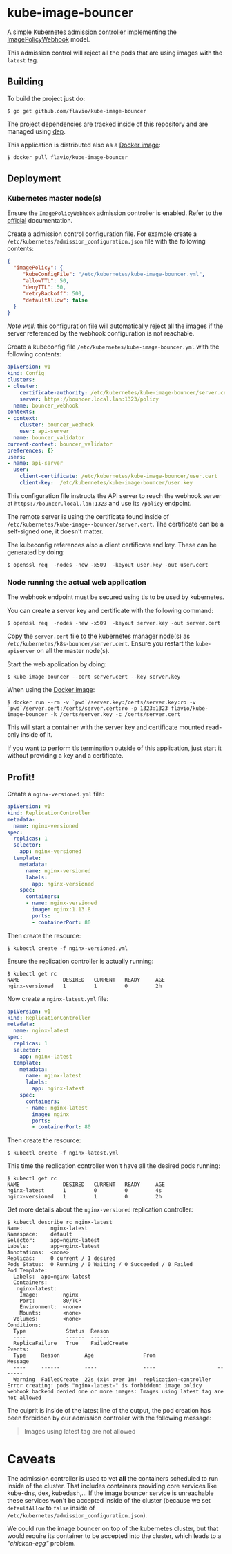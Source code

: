 # kube-image-bouncer

A simple [Kubernetes admission controller](https://kubernetes.io/docs/admin/admission-controllers/)
implementing the
[ImagePolicyWebhook](https://kubernetes.io/docs/admin/admission-controllers/#imagepolicywebhook)
model.

This admission control will reject all the pods that are using images with the
`latest` tag.

## Building

To build the project just do:

```
$ go get github.com/flavio/kube-image-bouncer
```

The project dependencies are tracked inside of this repository and are managed
using [dep](https://github.com/golang/dep).

This application is distributed also as a [Docker image](https://hub.docker.com/r/flavio/kube-image-bouncer/):

```
$ docker pull flavio/kube-image-bouncer
```

## Deployment

### Kubernetes master node(s)

Ensure the `ImagePolicyWebhook` admission controller is enabled. Refer to
the [official](https://kubernetes.io/docs/admin/admission-controllers/#imagepolicywebhook)
documentation.

Create a admission control configuration file. For example create
a `/etc/kubernetes/admission_configuration.json` file with the following
contents:

```json
{
  "imagePolicy": {
     "kubeConfigFile": "/etc/kubernetes/kube-image-bouncer.yml",
     "allowTTL": 50,
     "denyTTL": 50,
     "retryBackoff": 500,
     "defaultAllow": false
  }
}
```

*Note well:* this configuration file will automatically reject all the images if the server
referenced by the webhook configuration is not reachable.


Create a kubeconfig file `/etc/kubernetes/kube-image-bouncer.yml` with the
following contents:

```yaml
apiVersion: v1
kind: Config
clusters:
- cluster:
    certificate-authority: /etc/kubernetes/kube-image-bouncer/server.cert
    server: https://bouncer.local.lan:1323/policy
  name: bouncer_webhook
contexts:
- context:
    cluster: bouncer_webhook
    user: api-server
  name: bouncer_validator
current-context: bouncer_validator
preferences: {}
users:
- name: api-server
  user:
    client-certificate: /etc/kubernetes/kube-image-bouncer/user.cert
    client-key:  /etc/kubernetes/kube-image-bouncer/user.key
```

This configuration file instructs the API server to reach the webhook server
at `https://bouncer.local.lan:1323` and use its `/policy` endpoint.

The remote server is using the certificate found inside of
`/etc/kubernetes/kube-image--bouncer/server.cert`. The certificate can be
a self-signed one, it doesn't matter.

The kubeconfig references also a client certificate and key. These can be generated
by doing:

```
$ openssl req  -nodes -new -x509  -keyout user.key -out user.cert
```

### Node running the actual web application

The webhook endpoint must be secured using tls to be used by kubernetes.

You can create a server key and certificate with the following command:

```
$ openssl req  -nodes -new -x509  -keyout server.key -out server.cert
```

Copy the `server.cert` file to the kubernetes manager node(s) as
`/etc/kubernetes/k8s-bouncer/server.cert`. Ensure you restart the
`kube-apiserver` on all the master node(s).

Start the web application by doing:

```
$ kube-image-bouncer --cert server.cert --key server.key
```

When using the [Docker image](https://hub.docker.com/r/flavio/kube-image-bouncer/):

```
$ docker run --rm -v `pwd`/server.key:/certs/server.key:ro -v `pwd`/server.cert:/certs/server.cert:ro -p 1323:1323 flavio/kube-image-bouncer -k /certs/server.key -c /certs/server.cert
```

This will start a container with the server key and certificate mounted read-only
inside of it.

If you want to perform tls termination outside of this application, just start
it without providing a key and a certificate.

## Profit!

Create a `nginx-versioned.yml` file:

```yml
apiVersion: v1
kind: ReplicationController
metadata:
  name: nginx-versioned
spec:
  replicas: 1
  selector:
    app: nginx-versioned
  template:
    metadata:
      name: nginx-versioned
      labels:
        app: nginx-versioned
    spec:
      containers:
      - name: nginx-versioned
        image: nginx:1.13.8
        ports:
        - containerPort: 80
```

Then create the resource:

```
$ kubectl create -f nginx-versioned.yml
```
Ensure the replication controller is actually running:

```
$ kubectl get rc
NAME              DESIRED   CURRENT   READY     AGE
nginx-versioned   1         1         0         2h
```


Now create a `nginx-latest.yml` file:

```yml
apiVersion: v1
kind: ReplicationController
metadata:
  name: nginx-latest
spec:
  replicas: 1
  selector:
    app: nginx-latest
  template:
    metadata:
      name: nginx-latest
      labels:
        app: nginx-latest
    spec:
      containers:
      - name: nginx-latest
        image: nginx
        ports:
        - containerPort: 80
```

Then create the resource:

```
$ kubectl create -f nginx-latest.yml
```

This time the replication controller won't have all the desired pods running:

```
$ kubectl get rc
NAME              DESIRED   CURRENT   READY     AGE
nginx-latest      1         0         0         4s
nginx-versioned   1         1         0         2h
```

Get more details about the `nginx-versioned` replication controller:

```
$ kubectl describe rc nginx-latest
Name:         nginx-latest
Namespace:    default
Selector:     app=nginx-latest
Labels:       app=nginx-latest
Annotations:  <none>
Replicas:     0 current / 1 desired
Pods Status:  0 Running / 0 Waiting / 0 Succeeded / 0 Failed
Pod Template:
  Labels:  app=nginx-latest
  Containers:
   nginx-latest:
    Image:        nginx
    Port:         80/TCP
    Environment:  <none>
    Mounts:       <none>
  Volumes:        <none>
Conditions:
  Type             Status  Reason
  ----             ------  ------
  ReplicaFailure   True    FailedCreate
Events:
  Type     Reason        Age                From                    Message
  ----     ------        ----               ----                    -------
  Warning  FailedCreate  22s (x14 over 1m)  replication-controller  Error creating: pods "nginx-latest-" is forbidden: image policy webhook backend denied one or more images: Images using latest tag are not allowed

```

The culprit is inside of the latest line of the output, the pod creation has
been forbidden by our admission controller with the following message:

> Images using latest tag are not allowed

# Caveats

The admission controller is used to vet **all** the containers scheduled to run
inside of the cluster. That includes containers providing core services like
kube-dns, dex, kubedash,... If the image bouncer service is unreachable these
services won't be accepted inside of the cluster (because we set `defaultAllow` to
`false` inside of `/etc/kubernetes/admission_configuration.json`).

We could run the image bouncer on top of the kubernetes cluster, but that
would require its container to be accepted into the cluster, which leads to
a *"chicken-egg"* problem.
